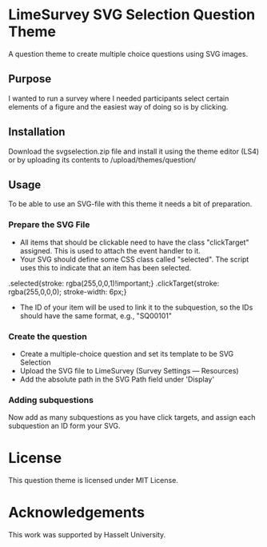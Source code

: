 # LimeSurvey SVG Selection Question Theme
A question theme to create multiple choice questions using SVG images. 

## Purpose
I wanted to run a survey where I needed participants select certain elements of a figure and the easiest way of doing so is by clicking. 

## Installation
Download the svgselection.zip file and install it using the theme editor (LS4) or by uploading its contents to /upload/themes/question/

## Usage

To be able to use an SVG-file with this theme it needs a bit of preparation. 

### Prepare the SVG File
- All items that should be clickable need to have the class "clickTarget" assigned. This is used to attach the event handler to it. 
- Your SVG should define some CSS class called "selected". The script uses this to indicate that an item has been selected.

.selected{stroke: rgba(255,0,0,1)!important;}
.clickTarget{stroke: rgba(255,0,0,0); stroke-width: 6px;}

- The ID of your item will be used to link it to the subquestion, so the IDs should have the same format, e.g., "SQ00101" 

<line x1="156.16" y1="18.39" x2="156.16" y2="4.25" class="clickTarget" id="SQ0101" />
<line x1="156.16" y1="4.25" x2="71.12" y2="4.25" class="clickTarget" id="SQ0102 "/>

### Create the question
- Create a multiple-choice question and set its template to be SVG Selection
- Upload the SVG file to LimeSurvey (Survey Settings — Resources)
- Add the absolute path in the SVG Path field under 'Display'

### Adding subquestions
Now add as many subquestions as you have click targets, and assign each subquestion an ID form your SVG. 

# License
This question theme is licensed under MIT License. 

# Acknowledgements
This work was supported by Hasselt University. 